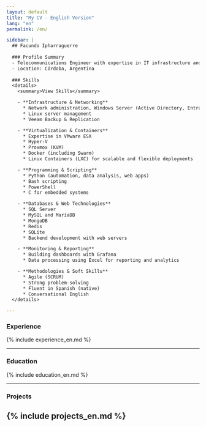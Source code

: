 ```yaml
---
layout: default
title: "My CV - English Version"
lang: "en"
permalink: /en/

sidebar: |
  ## Facundo Ipharraguerre
  
  ### Profile Summary 
  - Telecommunications Engineer with expertise in IT infrastructure and software development. 15+ years in Linux, Windows Server, cloud, networking, and automation. Skilled in security, agile methodologies, and virtualization. Experience working under an ISO 9001 quality management system. Fluent in Spanish (native) and conversational English.
  - Location: Córdoba, Argentina
  
  ### Skills
  <details>
    <summary>View Skills</summary>

    - **Infrastructure & Networking**  
      * Network administration, Windows Server (Active Directory, Entra ID)
      * Linux server management
      * Veeam Backup & Replication

    - **Virtualization & Containers**  
      * Expertise in VMware ESX
      * Hyper-V
      * Proxmox (KVM)
      * Docker (including Swarm)
      * Linux Containers (LXC) for scalable and flexible deployments

    - **Programming & Scripting**  
      * Python (automation, data analysis, web apps)
      * Bash scripting
      * PowerShell
      * C for embedded systems

    - **Databases & Web Technologies**  
      * SQL Server
      * MySQL and MariaDB
      * MongoDB
      * Redis
      * SQLite
      * Backend development with web servers

    - **Monitoring & Reporting**  
      * Building dashboards with Grafana
      * Data processing using Excel for reporting and analytics

    - **Methodologies & Soft Skills**  
      * Agile (SCRUM)
      * Strong problem-solving
      * Fluent in Spanish (native)
      * Conversational English
  </details>

---
```


### Experience
{% include experience_en.md %}

---

### Education
{% include education_en.md %}

---

### Projects
{% include projects_en.md %}
---